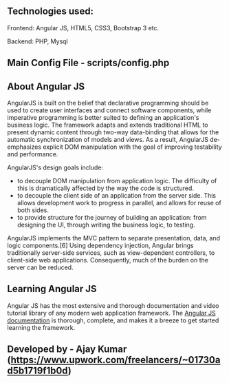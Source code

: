 ## Technologies used:

Frontend: Angular JS, HTML5, CSS3, Bootstrap 3 etc.

Backend: PHP, Mysql

## Main Config File - scripts/config.php

## About Angular JS

AngularJS is built on the belief that declarative programming should be used to create user interfaces and connect software components, while imperative programming is better suited to defining an application's business logic. The framework adapts and extends traditional HTML to present dynamic content through two-way data-binding that allows for the automatic synchronization of models and views. As a result, AngularJS de-emphasizes explicit DOM manipulation with the goal of improving testability and performance.

AngularJS's design goals include:

- to decouple DOM manipulation from application logic. The difficulty of this is dramatically affected by the way the code is structured.
- to decouple the client side of an application from the server side. This allows development work to progress in parallel, and allows for reuse of both sides.
- to provide structure for the journey of building an application: from designing the UI, through writing the business logic, to testing.

AngularJS implements the MVC pattern to separate presentation, data, and logic components.[6] Using dependency injection, Angular brings traditionally server-side services, such as view-dependent controllers, to client-side web applications. Consequently, much of the burden on the server can be reduced.

## Learning Angular JS

Angular JS has the most extensive and thorough documentation and video tutorial library of any modern web application framework. The [Angular JS documentation](https://docs.angularjs.org) is thorough, complete, and makes it a breeze to get started learning the framework.

## Developed by - Ajay Kumar (https://www.upwork.com/freelancers/~01730ad5b1719f1b0d)